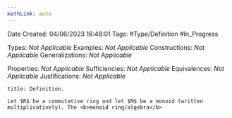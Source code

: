 ```yaml
---
mathLink: auto
---
```



<div class="topSpace"></div>

Date Created: 04/06/2023 16:48:01
Tags: #Type/Definition #In_Progress

Types: <i>Not Applicable</i>
Examples: <i>Not Applicable</i>
Constructions: <i>Not Applicable</i>
Generalizations: <i>Not Applicable</i>

Properties: <i>Not Applicable</i>
Sufficiencies: <i>Not Applicable</i>
Equivalences: <i>Not Applicable</i>
Justifications: <i>Not Applicable</i>

``` ad-Definition
title: Definition.

Let $R$ be a commutative ring and let $M$ be a monoid (written multiplicatively). The <b>monoid ring/algebra</b>

```
